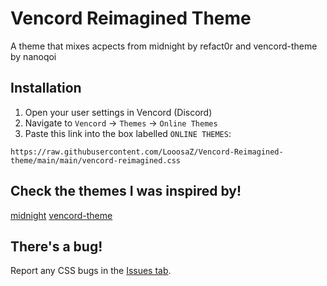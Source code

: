 # Vencord Reimagined Theme
A theme that mixes acpects from midnight by refact0r and vencord-theme by nanoqoi

## Installation
1. Open your user settings in Vencord (Discord)
2. Navigate to `Vencord` -> `Themes` -> `Online Themes`
3. Paste this link into the box labelled `ONLINE THEMES`:
```
https://raw.githubusercontent.com/LooosaZ/Vencord-Reimagined-theme/main/main/vencord-reimagined.css
```

## Check the themes I was inspired by!
[midnight](https://github.com/refact0r/midnight-discord)
[vencord-theme](https://github.com/nanoqoi/vencord-theme)

## There's a bug!
Report any CSS bugs in the [Issues tab](https://github.com/LooosaZ/Vencord-Reimagined-theme/issues).